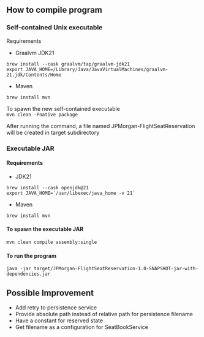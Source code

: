 


## How to compile program

### Self-contained Unix executable

Requirements
- Graalvm JDK21
```
brew install --cask graalvm/tap/graalvm-jdk21
export JAVA_HOME=/Library/Java/JavaVirtualMachines/graalvm-21.jdk/Contents/Home
```
- Maven
```
brew install mvn
```

To spawn the new self-contained executable  
`mvn clean -Pnative package`

After running the command, a file named JPMorgan-FlightSeatReservation will be created in target subdirectory 

### Executable JAR

#### Requirements
- JDK21
```
brew install --cask openjdk@21
export JAVA_HOME=`/usr/libexec/java_home -v 21`
```
- Maven
```
brew install mvn
```
#### To spawn the executable JAR
```
mvn clean compile assembly:single
```
#### To run the program
```
java -jar target/JPMorgan-FlightSeatReservation-1.0-SNAPSHOT-jar-with-dependencies.jar
```


## Possible Improvement
- Add retry to persistence service
- Provide absolute path instead of relative path for persistence filename
- Have a constant for reserved state
- Get filename as a configuration for SeatBookService